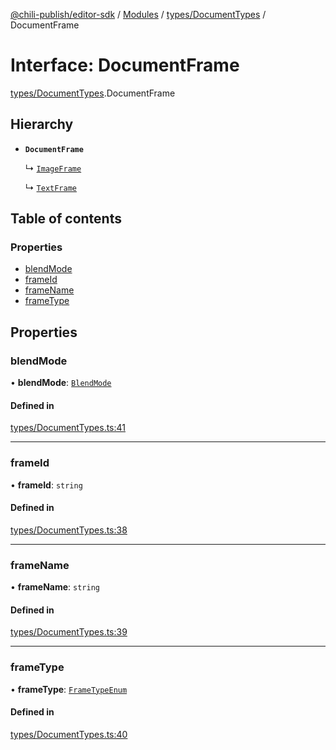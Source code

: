 [@chili-publish/editor-sdk](../README.md) / [Modules](../modules.md) / [types/DocumentTypes](../modules/types_DocumentTypes.md) / DocumentFrame

# Interface: DocumentFrame

[types/DocumentTypes](../modules/types_DocumentTypes.md).DocumentFrame

## Hierarchy

- **`DocumentFrame`**

  ↳ [`ImageFrame`](types_DocumentTypes.ImageFrame.md)

  ↳ [`TextFrame`](types_DocumentTypes.TextFrame.md)

## Table of contents

### Properties

- [blendMode](types_DocumentTypes.DocumentFrame.md#blendmode)
- [frameId](types_DocumentTypes.DocumentFrame.md#frameid)
- [frameName](types_DocumentTypes.DocumentFrame.md#framename)
- [frameType](types_DocumentTypes.DocumentFrame.md#frametype)

## Properties

### blendMode

• **blendMode**: [`BlendMode`](../enums/src.BlendMode.md)

#### Defined in

[types/DocumentTypes.ts:41](https://github.com/chili-publish/editor-sdk/blob/bc89ed1/types/DocumentTypes.ts#L41)

___

### frameId

• **frameId**: `string`

#### Defined in

[types/DocumentTypes.ts:38](https://github.com/chili-publish/editor-sdk/blob/bc89ed1/types/DocumentTypes.ts#L38)

___

### frameName

• **frameName**: `string`

#### Defined in

[types/DocumentTypes.ts:39](https://github.com/chili-publish/editor-sdk/blob/bc89ed1/types/DocumentTypes.ts#L39)

___

### frameType

• **frameType**: [`FrameTypeEnum`](../enums/src.FrameTypeEnum.md)

#### Defined in

[types/DocumentTypes.ts:40](https://github.com/chili-publish/editor-sdk/blob/bc89ed1/types/DocumentTypes.ts#L40)

